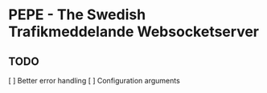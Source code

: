 # PEPE - The Swedish Trafikmeddelande Websocketserver

## TODO

[ ] Better error handling
[ ] Configuration arguments
